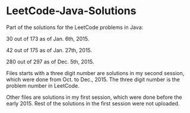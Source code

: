 LeetCode-Java-Solutions
=======================

Part of the solutions for the LeetCode problems in Java:

30 out of 173 as of Jan. 6th, 2015.

42 out of 175 as of Jan. 27th, 2015.

280 out of 297 as of Dec. 5th, 2015.

Files starts with a three digit number are solutions in my second session, which were done from Oct. to Dec., 2015. The three digit number is the problem number in LeetCode.

Other files are solutions in my first session, which were done before the early 2015. Rest of the solutions in the first session were not uploaded.
